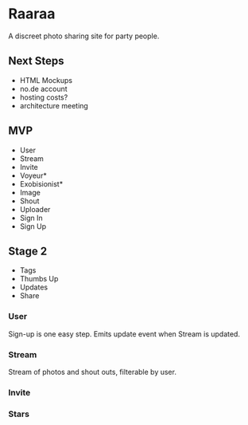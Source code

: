 # Raaraa

A discreet photo sharing site for party people.

## Next Steps
- HTML Mockups
- no.de account
- hosting costs?
- architecture meeting

## MVP
- User
- Stream
- Invite
- Voyeur*
- Exobisionist*
- Image
- Shout
- Uploader
- Sign In
- Sign Up

## Stage 2
- Tags
- Thumbs Up
- Updates
- Share

### User
Sign-up is one easy step. Emits update event when Stream is updated.

### Stream
Stream of photos and shout outs, filterable by user.

### Invite


### Stars